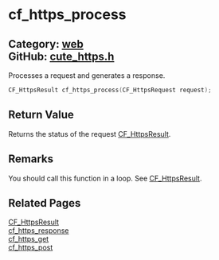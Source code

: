 [](../header.md ':include')

# cf_https_process

Category: [web](/api_reference?id=web)  
GitHub: [cute_https.h](https://github.com/RandyGaul/cute_framework/blob/master/include/cute_https.h)  
---

Processes a request and generates a response.

```cpp
CF_HttpsResult cf_https_process(CF_HttpsRequest request);
```

## Return Value

Returns the status of the request [CF_HttpsResult](/web/cf_httpsresult.md).

## Remarks

You should call this function in a loop. See [CF_HttpsResult](/web/cf_httpsresult.md).

## Related Pages

[CF_HttpsResult](/web/cf_httpsresult.md)  
[cf_https_response](/web/cf_https_response.md)  
[cf_https_get](/web/cf_https_get.md)  
[cf_https_post](/web/cf_https_post.md)  
